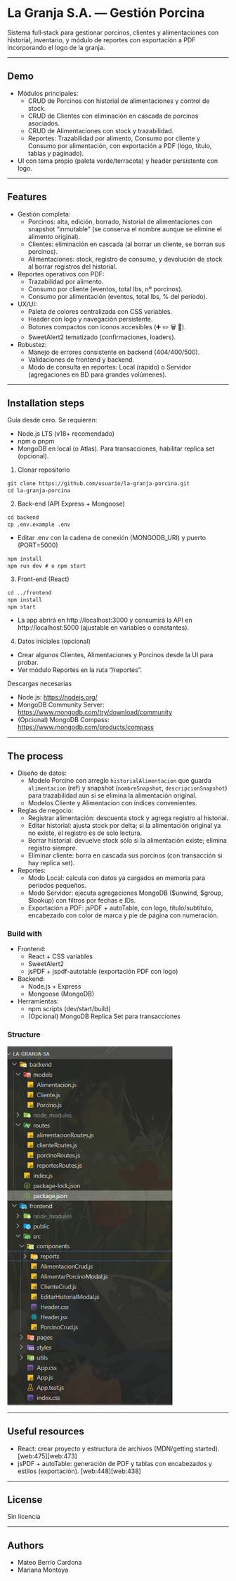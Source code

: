 # La Granja S.A. — Gestión Porcina

Sistema full‑stack para gestionar porcinos, clientes y alimentaciones con historial, inventario, y módulo de reportes con exportación a PDF incorporando el logo de la granja.

---

## Demo
- Módulos principales:
  - CRUD de Porcinos con historial de alimentaciones y control de stock.
  - CRUD de Clientes con eliminación en cascada de porcinos asociados.
  - CRUD de Alimentaciones con stock y trazabilidad.
  - Reportes: Trazabilidad por alimento, Consumo por cliente y Consumo por alimentación, con exportación a PDF (logo, título, tablas y paginado).
- UI con tema propio (paleta verde/terracota) y header persistente con logo.

---

## Features
- Gestión completa:
  - Porcinos: alta, edición, borrado, historial de alimentaciones con snapshot “inmutable” (se conserva el nombre aunque se elimine el alimento original).
  - Clientes: eliminación en cascada (al borrar un cliente, se borran sus porcinos).
  - Alimentaciones: stock, registro de consumo, y devolución de stock al borrar registros del historial.
- Reportes operativos con PDF:
  - Trazabilidad por alimento.
  - Consumo por cliente (eventos, total lbs, nº porcinos).
  - Consumo por alimentación (eventos, total lbs, % del período).
- UX/UI:
  - Paleta de colores centralizada con CSS variables.
  - Header con logo y navegación persistente.
  - Botones compactos con iconos accesibles (➕ ✏️ 🗑️ 📜).
  - SweetAlert2 tematizado (confirmaciones, loaders).
- Robustez:
  - Manejo de errores consistente en backend (404/400/500).
  - Validaciones de frontend y backend.
  - Modo de consulta en reportes: Local (rápido) o Servidor (agregaciones en BD para grandes volúmenes).

---

## Installation steps
Guía desde cero. Se requieren:
- Node.js LTS (v18+ recomendado)
- npm o pnpm
- MongoDB en local (o Atlas). Para transacciones, habilitar replica set (opcional).

1) Clonar repositorio
```
git clone https://github.com/usuario/la-granja-porcina.git
cd la-granja-porcina
```
2) Back-end (API Express + Mongoose)
```
cd backend
cp .env.example .env
```
- Editar .env con la cadena de conexión (MONGODB_URI) y puerto (PORT=5000)

```
npm install
npm run dev # o npm start
```
3) Front-end (React)
```
cd ../frontend
npm install
npm start
```
- La app abrirá en http://localhost:3000 y consumirá la API en http://localhost:5000 (ajustable en variables o constantes).

4) Datos iniciales (opcional)
- Crear algunos Clientes, Alimentaciones y Porcinos desde la UI para probar.
- Ver módulo Reportes en la ruta “/reportes”.

Descargas necesarias
- Node.js: https://nodejs.org/
- MongoDB Community Server: https://www.mongodb.com/try/download/community
- (Opcional) MongoDB Compass: https://www.mongodb.com/products/compass

---

## The process
- Diseño de datos:
  - Modelo Porcino con arreglo `historialAlimentacion` que guarda `alimentacion` (ref) y snapshot (`nombreSnapshot`, `descripcionSnapshot`) para trazabilidad aún si se elimina la alimentación original.
  - Modelos Cliente y Alimentacion con índices convenientes.
- Reglas de negocio:
  - Registrar alimentación: descuenta stock y agrega registro al historial.
  - Editar historial: ajusta stock por delta; si la alimentación original ya no existe, el registro es de solo lectura.
  - Borrar historial: devuelve stock sólo si la alimentación existe; elimina registro siempre.
  - Eliminar cliente: borra en cascada sus porcinos (con transacción si hay replica set).
- Reportes:
  - Modo Local: calcula con datos ya cargados en memoria para periodos pequeños.
  - Modo Servidor: ejecuta agregaciones MongoDB ($unwind, $group, $lookup) con filtros por fechas e IDs.
  - Exportación a PDF: jsPDF + autoTable, con logo, título/subtítulo, encabezado con color de marca y pie de página con numeración.

### Build with
- Frontend:
  - React + CSS variables
  - SweetAlert2
  - jsPDF + jspdf-autotable (exportación PDF con logo)
- Backend:
  - Node.js + Express
  - Mongoose (MongoDB)
- Herramientas:
  - npm scripts (dev/start/build)
  - (Opcional) MongoDB Replica Set para transacciones

### Structure
![Estructura del proyecto](frontend/src/estructura.png)


---

## Useful resources
- React: crear proyecto y estructura de archivos (MDN/getting started). [web:475][web:473]
- jsPDF + autoTable: generación de PDF y tablas con encabezados y estilos (exportación). [web:448][web:438]

---

## License
Sin licencia

---

## Authors
  - Mateo Berrío Cardona
  - Mariana Montoya


